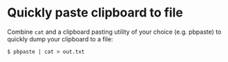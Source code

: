 # Quickly paste clipboard to file

Combine `cat` and a clipboard pasting utility of your choice (e.g. pbpaste) to
quickly dump your clipboard to a file:

```shell
$ pbpaste | cat > out.txt
```
